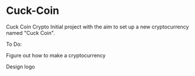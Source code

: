 # Cuck-Coin
Cuck Coin Crypto
Initial project with the aim to set up a new cryptocurrency named "Cuck Coin".

To Do:

  Figure out how to make a cryptocurrency
  
  Design logo
  
